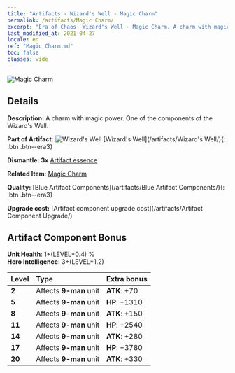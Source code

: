 ```yaml
---
title: "Artifacts - Wizard's Well - Magic Charm"
permalink: /artifacts/Magic Charm/
excerpt: "Era of Chaos  Wizard's Well - Magic Charm. A charm with magic power. One of the components of the Wizard's Well."
last_modified_at: 2021-04-27
locale: en
ref: "Magic Charm.md"
toc: false
classes: wide
---
```


 ![Magic Charm](/images/t/artifact_40212.png)



## Details

 **Description:** A charm with magic power. One of the components of the Wizard's Well.

 **Part of Artifact:** ![Wizard's Well](/images/t/icon_artifact_21.png) [Wizard's Well](/artifacts/Wizard's Well/){: .btn .btn--era3}

 **Dismantle: 3x** [Artifact essence](/Items/con_905/)

 **Related Item**: [Magic Charm](/Items/art_113/)

 **Quality:** [Blue Artifact Components](/artifacts/Blue Artifact Components/){: .btn .btn--era3}

 **Upgrade cost:** [Artifact component upgrade cost](/artifacts/Artifact Component Upgrade/)

## Artifact Component Bonus

  **Unit Health**: 1+(LEVEL\*0.4) %<br/>**Hero Intelligence**: 3+(LEVEL\*1.2)

  |  Level  | Type |    Extra bonus  | 
  |:--------|:-----|:----------------| 
  | **2** | Affects **9-man** unit | **ATK**: +70 | 
  | **5** | Affects **9-man** unit | **HP**: +1310 | 
  | **8** | Affects **9-man** unit | **ATK**: +150 | 
  | **11** | Affects **9-man** unit | **HP**: +2540 | 
  | **14** | Affects **9-man** unit | **ATK**: +280 | 
  | **17** | Affects **9-man** unit | **HP**: +3780 | 
  | **20** | Affects **9-man** unit | **ATK**: +330 | 
